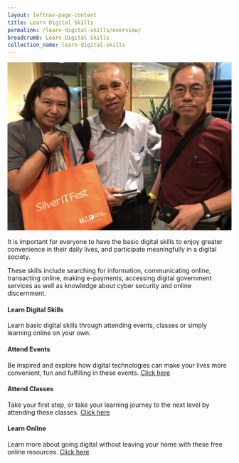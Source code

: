 ```yaml
---
layout: leftnav-page-content
title: Learn Digital Skills
permalink: /learn-digital-skills/overview/
breadcrumb: Learn Digital Skills
collection_name: learn-digital-skills
---
```

![overview](/images/learn-digital-skills/learn-digital-skills-overview.jpeg)

It is important for everyone to have the basic digital skills to enjoy greater convenience in their daily lives, and participate meaningfully in a digital society. 

These skills include searching for information, communicating online, transacting online, making e-payments, accessing digital government services as well as knowledge about cyber security and online discernment. <br>

#### **Learn Digital Skills**<br>

Learn basic digital skills through attending events, classes or simply learning online on your own. <br>

#### Attend Events<br>

Be inspired and explore how digital technologies can make your lives more convenient, fun and fulfilling in these events. [Click here](/be-informed/events/)<br>

#### Attend Classes<br>

Take your first step, or take your learning journey to the next level by attending these classes. [Click here](/learn-digital-skills/attend-classes/overview/)<br>

#### Learn Online<br>

Learn more about going digital without leaving your home with these free online resources. [Click here](/learn-digital-skills/learn-online/overview/)



